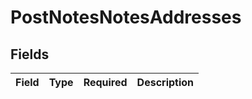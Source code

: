 # PostNotesNotesAddresses


## Fields

| Field       | Type        | Required    | Description |
| ----------- | ----------- | ----------- | ----------- |